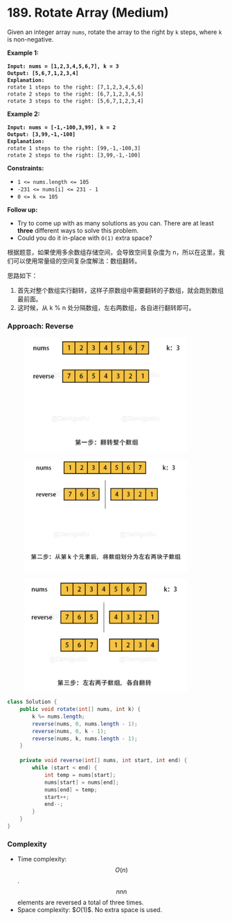 # 189. Rotate Array (Medium)

Given an integer array `nums`, rotate the array to the right by `k` steps, where `k` is non-negative.&#x20;

**Example 1:**

<pre><code><strong>Input: nums = [1,2,3,4,5,6,7], k = 3
</strong><strong>Output: [5,6,7,1,2,3,4]
</strong><strong>Explanation:
</strong>rotate 1 steps to the right: [7,1,2,3,4,5,6]
rotate 2 steps to the right: [6,7,1,2,3,4,5]
rotate 3 steps to the right: [5,6,7,1,2,3,4]
</code></pre>

**Example 2:**

<pre><code><strong>Input: nums = [-1,-100,3,99], k = 2
</strong><strong>Output: [3,99,-1,-100]
</strong><strong>Explanation: 
</strong>rotate 1 steps to the right: [99,-1,-100,3]
rotate 2 steps to the right: [3,99,-1,-100]
</code></pre>

**Constraints:**

* `1 <= nums.length <= 105`
* `-231 <= nums[i] <= 231 - 1`
* `0 <= k <= 105`

**Follow up:**

* Try to come up with as many solutions as you can. There are at least **three** different ways to solve this problem.
* Could you do it in-place with `O(1)` extra space?



根据题意，如果使用多余数组存储空间，会导致空间复杂度为 n，所以在这里，我们可以使用常量级的空间复杂度解法：数组翻转。

思路如下：

1. 首先对整个数组实行翻转，这样子原数组中需要翻转的子数组，就会跑到数组最前面。&#x20;
2. 这时候，从 k % n 处分隔数组，左右两数组，各自进行翻转即可。

### Approach: Reverse

<figure><img src="../../../.gitbook/assets/image (187).png" alt="" width="375"><figcaption></figcaption></figure>

<figure><img src="../../../.gitbook/assets/image (188).png" alt="" width="375"><figcaption></figcaption></figure>

<figure><img src="../../../.gitbook/assets/image (189).png" alt="" width="375"><figcaption></figcaption></figure>

```java
class Solution {
    public void rotate(int[] nums, int k) {
        k %= nums.length;
        reverse(nums, 0, nums.length - 1);
        reverse(nums, 0, k - 1);
        reverse(nums, k, nums.length - 1);
    }

    private void reverse(int[] nums, int start, int end) {
        while (start < end) {
            int temp = nums[start];
            nums[start] = nums[end];
            nums[end] = temp;
            start++;
            end--;
        }
    }
}
```

### Complexity

* Time complexity: $$O(n)$$. $$nnn$$ elements are reversed a total of three times.
* Space complexity: $$O(1)\$$. No extra space is used.
